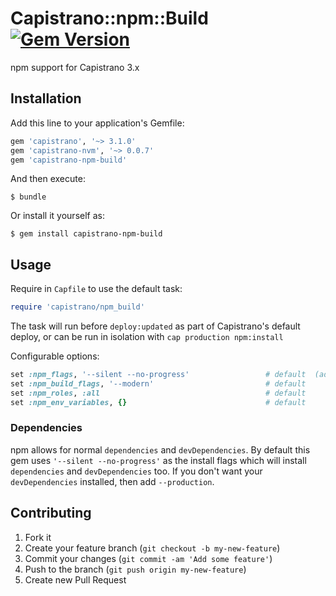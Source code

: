 # Capistrano::npm::Build [![Gem Version](https://badge.fury.io/rb/capistrano-npm-build.svg)](https://badge.fury.io/rb/capistrano-npm-build)

npm support for Capistrano 3.x


## Installation

Add this line to your application's Gemfile:

```ruby
gem 'capistrano', '~> 3.1.0'
gem 'capistrano-nvm', '~> 0.0.7'
gem 'capistrano-npm-build'
```

And then execute:

    $ bundle

Or install it yourself as:

    $ gem install capistrano-npm-build

## Usage

Require in `Capfile` to use the default task:

```ruby
require 'capistrano/npm_build'
```

The task will run before `deploy:updated` as part of Capistrano's default deploy,
or can be run in isolation with `cap production npm:install`

Configurable options:

```ruby
set :npm_flags, '--silent --no-progress'                 # default  (adding --production will failed to run build command)
set :npm_build_flags, '--modern'                         # default
set :npm_roles, :all                                     # default
set :npm_env_variables, {}                               # default
```

### Dependencies

npm allows for normal `dependencies` and `devDependencies`. By default this gem uses `'--silent --no-progress'` as the install flags which will install `dependencies` and `devDependencies` too. If you don't want your `devDependencies` installed, then add `--production`.

## Contributing

1. Fork it
2. Create your feature branch (`git checkout -b my-new-feature`)
3. Commit your changes (`git commit -am 'Add some feature'`)
4. Push to the branch (`git push origin my-new-feature`)
5. Create new Pull Request
